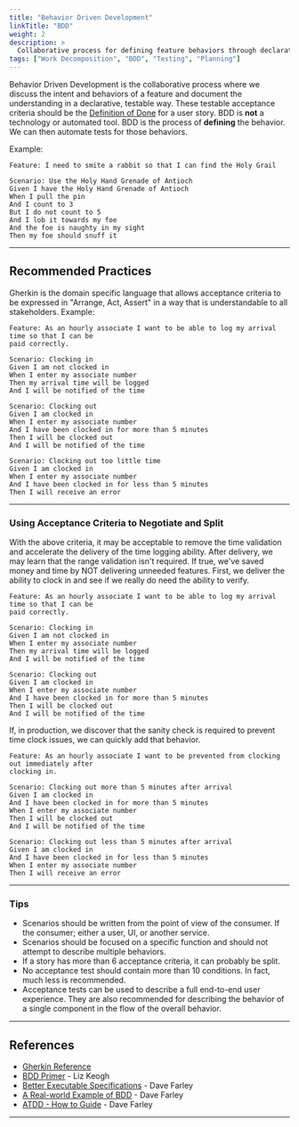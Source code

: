 ```yaml
---
title: "Behavior Driven Development"
linkTitle: "BDD"
weight: 2
description: >
  Collaborative process for defining feature behaviors through declarative, testable acceptance criteria that serve as Definition of Done
tags: ["Work Decomposition", "BDD", "Testing", "Planning"]
---
```


Behavior Driven Development is the collaborative process where we discuss the intent and behaviors of a feature and
document the understanding in a declarative, testable way. These testable acceptance criteria should be the
[Definition of Done](/docs/workflow-management/definition-of-done) for a
user story.
BDD is **not** a technology or automated tool. BDD is the process of **defining** the behavior. We can then
automate tests for those behaviors.

Example:

```gherkin
Feature: I need to smite a rabbit so that I can find the Holy Grail

Scenario: Use the Holy Hand Grenade of Antioch
Given I have the Holy Hand Grenade of Antioch
When I pull the pin
And I count to 3
But I do not count to 5
And I lob it towards my foe
And the foe is naughty in my sight
Then my foe should snuff it
```

---

## Recommended Practices

Gherkin is the domain specific
language that allows acceptance criteria to be expressed in "Arrange, Act, Assert" in a
way that is understandable to all stakeholders.
Example:

```gherkin
Feature: As an hourly associate I want to be able to log my arrival time so that I can be
paid correctly.

Scenario: Clocking in
Given I am not clocked in
When I enter my associate number
Then my arrival time will be logged
And I will be notified of the time

Scenario: Clocking out
Given I am clocked in
When I enter my associate number
And I have been clocked in for more than 5 minutes
Then I will be clocked out
And I will be notified of the time

Scenario: Clocking out too little time
Given I am clocked in
When I enter my associate number
And I have been clocked in for less than 5 minutes
Then I will receive an error
```

---

### Using Acceptance Criteria to Negotiate and Split

With the above criteria, it may be acceptable to remove the time validation and accelerate the delivery of the time
logging ability. After delivery, we may learn that the range validation
isn't required. If true, we've saved money and time by NOT delivering
unneeded features.
First, we deliver the ability to clock in and see if we really do need the ability
to verify.

```gherkin
Feature: As an hourly associate I want to be able to log my arrival time so that I can be
paid correctly.

Scenario: Clocking in
Given I am not clocked in
When I enter my associate number
Then my arrival time will be logged
And I will be notified of the time

Scenario: Clocking out
Given I am clocked in
When I enter my associate number
And I have been clocked in for more than 5 minutes
Then I will be clocked out
And I will be notified of the time
```

If, in production, we discover that the sanity check is required to prevent time
clock issues, we can quickly add that behavior.

```gherkin
Feature: As an hourly associate I want to be prevented from clocking out immediately after
clocking in.

Scenario: Clocking out more than 5 minutes after arrival
Given I am clocked in
And I have been clocked in for more than 5 minutes
When I enter my associate number
Then I will be clocked out
And I will be notified of the time

Scenario: Clocking out less than 5 minutes after arrival
Given I am clocked in
And I have been clocked in for less than 5 minutes
When I enter my associate number
Then I will receive an error
```

---

### Tips

- Scenarios should be written from the point of view of the consumer. If the consumer; either a user, UI, or another service.
- Scenarios should be focused on a specific function and should not attempt to
  describe multiple behaviors.
- If a story has more than 6 acceptance criteria, it can probably be split.
- No acceptance test should contain more than 10 conditions. In fact, much less
  is recommended.
- Acceptance tests can be used to describe a full end-to-end user experience. They are also recommended for describing
  the behavior of a single component in the flow of the overall behavior.

---

## References

- [Gherkin Reference](https://cucumber.io/docs/gherkin/reference/)
- [BDD Primer](https://lizkeogh.com/behaviour-driven-development/) - Liz Keogh
- [Better Executable Specifications](https://www.youtube.com/watch?v=5CXSEINRojM) - Dave Farley
- [A Real-world Example of BDD](https://www.youtube.com/watch?v=9P5WG8CkPrQ) - Dave Farley
- <a href="/assets/ATDD - How to Guide.pdf" target="_blank">ATDD - How to Guide</a> - Dave Farley

---
